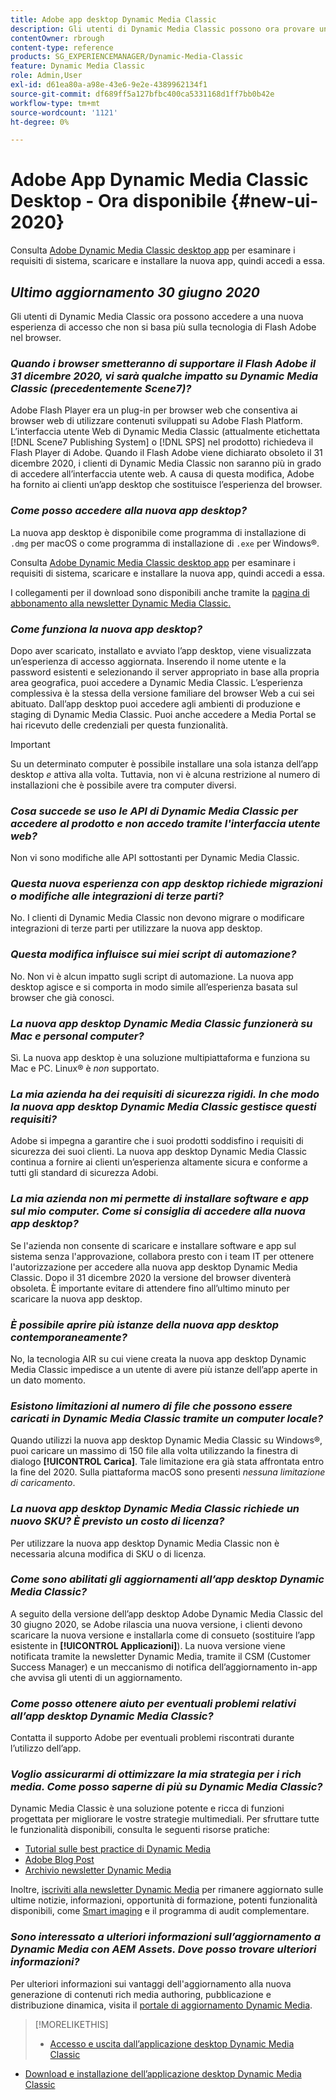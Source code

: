 ```yaml
---
title: Adobe app desktop Dynamic Media Classic
description: Gli utenti di Dynamic Media Classic possono ora provare un aggiornamento completo dell'interfaccia utente. L’esperienza offre un accesso aggiornato con collegamenti a risorse preziose, e questo aggiornamento non si basa più sulla tecnologia Adobe Flash nel browser.
contentOwner: rbrough
content-type: reference
products: SG_EXPERIENCEMANAGER/Dynamic-Media-Classic
feature: Dynamic Media Classic
role: Admin,User
exl-id: d61ea80a-a98e-43e6-9e2e-4389962134f1
source-git-commit: df689ff5a127bfbc400ca5331168d1ff7bb0b42e
workflow-type: tm+mt
source-wordcount: '1121'
ht-degree: 0%

---
```


# Adobe App Dynamic Media Classic Desktop - Ora disponibile {#new-ui-2020}

Consulta [Adobe Dynamic Media Classic desktop app](/help/dynamic-media-classic-desktop-app.md) per esaminare i requisiti di sistema, scaricare e installare la nuova app, quindi accedi a essa.

## _Ultimo aggiornamento 30 giugno 2020_

Gli utenti di Dynamic Media Classic ora possono accedere a una nuova esperienza di accesso che non si basa più sulla tecnologia di Flash Adobe nel browser.

### **_Quando i browser smetteranno di supportare il Flash Adobe il 31 dicembre 2020, vi sarà qualche impatto su Dynamic Media Classic (precedentemente Scene7)?_**

Adobe Flash Player era un plug-in per browser web che consentiva ai browser web di utilizzare contenuti sviluppati su Adobe Flash Platform. L’interfaccia utente Web di Dynamic Media Classic (attualmente etichettata [!DNL Scene7 Publishing System] o [!DNL SPS] nel prodotto) richiedeva il Flash Player di Adobe. Quando il Flash Adobe viene dichiarato obsoleto il 31 dicembre 2020, i clienti di Dynamic Media Classic non saranno più in grado di accedere all’interfaccia utente web. A causa di questa modifica, Adobe ha fornito ai clienti un’app desktop che sostituisce l’esperienza del browser.

### **_Come posso accedere alla nuova app desktop?_**

La nuova app desktop è disponibile come programma di installazione di `.dmg` per macOS o come programma di installazione di `.exe` per Windows®.

Consulta [Adobe Dynamic Media Classic desktop app](/help/dynamic-media-classic-desktop-app.md) per esaminare i requisiti di sistema, scaricare e installare la nuova app, quindi accedi a essa.

I collegamenti per il download sono disponibili anche tramite la [pagina di abbonamento alla newsletter Dynamic Media Classic.](https://www.adobe.com/subscription/dynamic-media-newsletter.html)

### **_Come funziona la nuova app desktop?_**

Dopo aver scaricato, installato e avviato l’app desktop, viene visualizzata un’esperienza di accesso aggiornata. Inserendo il nome utente e la password esistenti e selezionando il server appropriato in base alla propria area geografica, puoi accedere a Dynamic Media Classic. L’esperienza complessiva è la stessa della versione familiare del browser Web a cui sei abituato. Dall’app desktop puoi accedere agli ambienti di produzione e staging di Dynamic Media Classic. Puoi anche accedere a Media Portal se hai ricevuto delle credenziali per questa funzionalità.

>[!IMPORTANT]
>
>Su un determinato computer è possibile installare una sola istanza dell’app desktop *e* attiva alla volta. Tuttavia, non vi è alcuna restrizione al numero di installazioni che è possibile avere tra computer diversi.

### **_Cosa succede se uso le API di Dynamic Media Classic per accedere al prodotto e non accedo tramite l&#39;interfaccia utente web?_**

Non vi sono modifiche alle API sottostanti per Dynamic Media Classic.

### **_Questa nuova esperienza con app desktop richiede migrazioni o modifiche alle integrazioni di terze parti?_**

No. I clienti di Dynamic Media Classic non devono migrare o modificare integrazioni di terze parti per utilizzare la nuova app desktop.

### **_Questa modifica influisce sui miei script di automazione?_**

No. Non vi è alcun impatto sugli script di automazione. La nuova app desktop agisce e si comporta in modo simile all’esperienza basata sul browser che già conosci.

### **_La nuova app desktop Dynamic Media Classic funzionerà su Mac e personal computer?_**

Sì. La nuova app desktop è una soluzione multipiattaforma e funziona su Mac e PC. Linux® è *non* supportato.

### **_La mia azienda ha dei requisiti di sicurezza rigidi. In che modo la nuova app desktop Dynamic Media Classic gestisce questi requisiti?_**

Adobe si impegna a garantire che i suoi prodotti soddisfino i requisiti di sicurezza dei suoi clienti. La nuova app desktop Dynamic Media Classic continua a fornire ai clienti un’esperienza altamente sicura e conforme a tutti gli standard di sicurezza Adobi.

### **_La mia azienda non mi permette di installare software e app sul mio computer. Come si consiglia di accedere alla nuova app desktop?_**

Se l&#39;azienda non consente di scaricare e installare software e app sul sistema senza l&#39;approvazione, collabora presto con i team IT per ottenere l&#39;autorizzazione per accedere alla nuova app desktop Dynamic Media Classic. Dopo il 31 dicembre 2020 la versione del browser diventerà obsoleta. È importante evitare di attendere fino all’ultimo minuto per scaricare la nuova app desktop.

### **_È possibile aprire più istanze della nuova app desktop contemporaneamente?_**

No, la tecnologia AIR su cui viene creata la nuova app desktop Dynamic Media Classic impedisce a un utente di avere più istanze dell’app aperte in un dato momento.

### **_Esistono limitazioni al numero di file che possono essere caricati in Dynamic Media Classic tramite un computer locale?_**

Quando utilizzi la nuova app desktop Dynamic Media Classic su Windows®, puoi caricare un massimo di 150 file alla volta utilizzando la finestra di dialogo **[!UICONTROL Carica]**. Tale limitazione era già stata affrontata entro la fine del 2020. Sulla piattaforma macOS sono presenti *nessuna limitazione di caricamento*.

### **_La nuova app desktop Dynamic Media Classic richiede un nuovo SKU? È previsto un costo di licenza?_**

Per utilizzare la nuova app desktop Dynamic Media Classic non è necessaria alcuna modifica di SKU o di licenza.

### **_Come sono abilitati gli aggiornamenti all’app desktop Dynamic Media Classic?_**

A seguito della versione dell’app desktop Adobe Dynamic Media Classic del 30 giugno 2020, se Adobe rilascia una nuova versione, i clienti devono scaricare la nuova versione e installarla come di consueto (sostituire l’app esistente in **[!UICONTROL Applicazioni]**). La nuova versione viene notificata tramite la newsletter Dynamic Media, tramite il CSM (Customer Success Manager) e un meccanismo di notifica dell’aggiornamento in-app che avvisa gli utenti di un aggiornamento.

### **_Come posso ottenere aiuto per eventuali problemi relativi all’app desktop Dynamic Media Classic?_**

Contatta il supporto Adobe per eventuali problemi riscontrati durante l’utilizzo dell’app.

### **_Voglio assicurarmi di ottimizzare la mia strategia per i rich media. Come posso saperne di più su Dynamic Media Classic?_**

Dynamic Media Classic è una soluzione potente e ricca di funzioni progettata per migliorare le vostre strategie multimediali. Per sfruttare tutte le funzionalità disponibili, consulta le seguenti risorse pratiche:

* [Tutorial sulle best practice di Dynamic Media](https://experienceleague.adobe.com/docs/experience-manager-learn/dynamic-media-classic-tutorial/overview.html)
* [Adobe Blog Post](https://blog.adobe.com/)<!-- (https://blog.adobe.com/tag/dynamic-media/) -->
* [Archivio newsletter Dynamic Media](https://experienceleague.adobe.com/docs/dynamic-media-classic/using/dynamic-media-newsletter.html)

Inoltre, [iscriviti alla newsletter Dynamic Media](https://www.adobe.com/subscription/dynamic-media-newsletter.html) per rimanere aggiornato sulle ultime notizie, informazioni, opportunità di formazione, potenti funzionalità disponibili, come [Smart imaging](https://experienceleague.adobe.com/docs/experience-manager-65/assets/dynamic/imaging-faq.html#dynamic) e il programma di audit complementare.

### **_Sono interessato a ulteriori informazioni sull’aggiornamento a Dynamic Media con AEM Assets. Dove posso trovare ulteriori informazioni?_**

Per ulteriori informazioni sui vantaggi dell&#39;aggiornamento alla nuova generazione di contenuti rich media authoring, pubblicazione e distribuzione dinamica, visita il [portale di aggiornamento Dynamic Media](http://exploreadobe.com/dynamic-media-upgrade/).

>[!MORELIKETHIS]
>
>* [Accesso e uscita dall’applicazione desktop Dynamic Media Classic](/help/signing-out.md)
* [Download e installazione dell’applicazione desktop Dynamic Media Classic](/help/dynamic-media-classic-desktop-app.md)



<!-- SAVE - OLD LINK TO BEST PRACTICES GUIDE IN PDF https://www.adobe.com/content/dam/www/us/en/marketing/experience-manager-assets/dynamic-media/adobe-dynamic-media-classic-best-practices-guide.pdf -->
